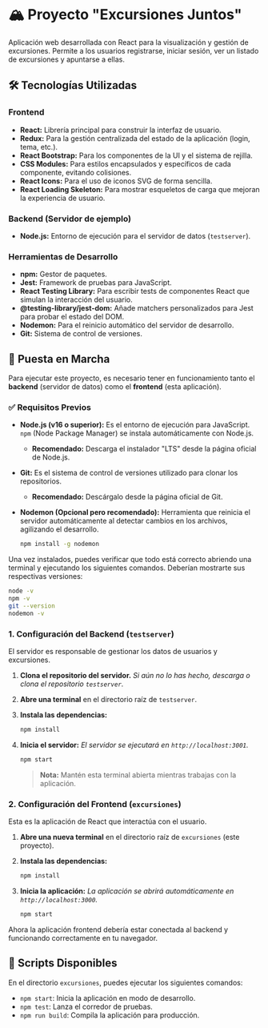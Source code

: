 # 🏔️ Proyecto "Excursiones Juntos" 

Aplicación web desarrollada con React para la visualización y gestión de excursiones. Permite a los usuarios registrarse, iniciar sesión, ver un listado de excursiones y apuntarse a ellas.

## 🛠️ Tecnologías Utilizadas

### Frontend

-   **React:** Librería principal para construir la interfaz de usuario.
-   **Redux:** Para la gestión centralizada del estado de la aplicación (login, tema, etc.).
-   **React Bootstrap:** Para los componentes de la UI y el sistema de rejilla.
-   **CSS Modules:** Para estilos encapsulados y específicos de cada componente, evitando colisiones.
-   **React Icons:** Para el uso de iconos SVG de forma sencilla.
-   **React Loading Skeleton:** Para mostrar esqueletos de carga que mejoran la experiencia de usuario.

### Backend (Servidor de ejemplo)

-   **Node.js:** Entorno de ejecución para el servidor de datos (`testserver`).

### Herramientas de Desarrollo

-   **npm:** Gestor de paquetes.
-   **Jest:** Framework de pruebas para JavaScript.
-   **React Testing Library:** Para escribir tests de componentes React que simulan la interacción del usuario.
-   **@testing-library/jest-dom:** Añade matchers personalizados para Jest para probar el estado del DOM.
-   **Nodemon:** Para el reinicio automático del servidor de desarrollo.
-   **Git:** Sistema de control de versiones.

## 🚀 Puesta en Marcha 

Para ejecutar este proyecto, es necesario tener en funcionamiento tanto el **backend** (servidor de datos) como el **frontend** (esta aplicación).

### ✅ Requisitos Previos

- **Node.js (v16 o superior):** Es el entorno de ejecución para JavaScript. `npm` (Node Package Manager) se instala automáticamente con Node.js.

  - **Recomendado:** Descarga el instalador "LTS" desde la página oficial de Node.js.

- **Git:** Es el sistema de control de versiones utilizado para clonar los repositorios.

  - **Recomendado:** Descárgalo desde la página oficial de Git.

- **Nodemon (Opcional pero recomendado):** Herramienta que reinicia el servidor automáticamente al detectar cambios en los archivos, agilizando el desarrollo.
  ```bash
  npm install -g nodemon
  ```

Una vez instalados, puedes verificar que todo está correcto abriendo una terminal y ejecutando los siguientes comandos. Deberían mostrarte sus respectivas versiones:

```bash
node -v
npm -v
git --version
nodemon -v
```

### 1. Configuración del Backend (`testserver`)

El servidor es responsable de gestionar los datos de usuarios y excursiones.

1.  **Clona el repositorio del servidor.**
    _Si aún no lo has hecho, descarga o clona el repositorio `testserver`._

2.  **Abre una terminal** en el directorio raíz de `testserver`.

3.  **Instala las dependencias:**

    ```bash
    npm install
    ```

4.  **Inicia el servidor:**
    _El servidor se ejecutará en `http://localhost:3001`._
    ```bash
    npm start
    ```
    > **Nota:** Mantén esta terminal abierta mientras trabajas con la aplicación.

### 2. Configuración del Frontend (`excursiones`)

Esta es la aplicación de React que interactúa con el usuario.

1.  **Abre una nueva terminal** en el directorio raíz de `excursiones` (este proyecto).

2.  **Instala las dependencias:**

    ```bash
    npm install
    ```

3.  **Inicia la aplicación:**
    _La aplicación se abrirá automáticamente en `http://localhost:3000`._
    ```bash
    npm start
    ```

Ahora la aplicación frontend debería estar conectada al backend y funcionando correctamente en tu navegador.

## 📝 Scripts Disponibles

En el directorio `excursiones`, puedes ejecutar los siguientes comandos:

- `npm start`: Inicia la aplicación en modo de desarrollo.
- `npm test`: Lanza el corredor de pruebas.
- `npm run build`: Compila la aplicación para producción.
